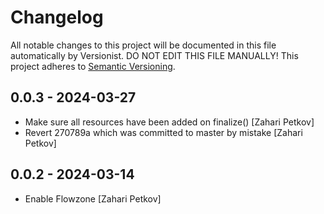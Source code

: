 # Changelog

All notable changes to this project will be documented in this file
automatically by Versionist. DO NOT EDIT THIS FILE MANUALLY!
This project adheres to [Semantic Versioning](http://semver.org/).

## 0.0.3 - 2024-03-27

* Make sure all resources have been added on finalize() [Zahari Petkov]
* Revert 270789a which was committed to master by mistake [Zahari Petkov]

## 0.0.2 - 2024-03-14

* Enable Flowzone [Zahari Petkov]
